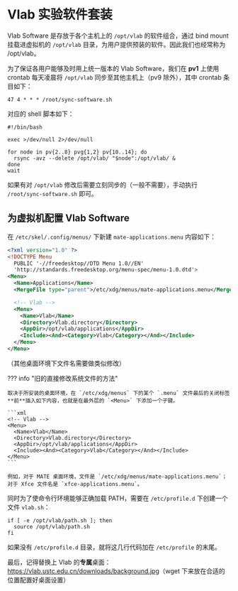 # Vlab 实验软件套装

Vlab Software 是存放于各个主机上的 `/opt/vlab` 的软件组合，通过 bind mount 挂载进虚拟机的 `/opt/vlab` 目录，为用户提供预装的软件。因此我们也经常称为 /opt/vlab。

为了保证各用户能够及时用上统一版本的 Vlab Software，我们在 **pv1** 上使用 crontab 每天凌晨将 `/opt/vlab` 同步至其他主机上（pv9 除外），其中 crontab 条目如下：

```crontab
47 4 * * * /root/sync-software.sh
```

对应的 shell 脚本如下：

```shell title="/root/sync-software.sh"
#!/bin/bash

exec >/dev/null 2>/dev/null

for node in pv{2..8} pvg{1,2} pv{10..14}; do
  rsync -avz --delete /opt/vlab/ "$node":/opt/vlab/ &
done
wait
```

如果有对 `/opt/vlab` 修改后需要立刻同步的（一般不需要），手动执行 `/root/sync-software.sh` 即可。

## 为虚拟机配置 Vlab Software

在 `/etc/skel/.config/menus/` 下新建 `mate-applications.menu` 内容如下：

```xml
<?xml version="1.0" ?>
<!DOCTYPE Menu
  PUBLIC '-//freedesktop//DTD Menu 1.0//EN'
  'http://standards.freedesktop.org/menu-spec/menu-1.0.dtd'>
<Menu>
  <Name>Applications</Name>
  <MergeFile type="parent">/etc/xdg/menus/mate-applications.menu</MergeFile>

  <!-- Vlab -->
  <Menu>
    <Name>Vlab</Name>
    <Directory>Vlab.directory</Directory>
    <AppDir>/opt/vlab/applications</AppDir>
    <Include><And><Category>Vlab</Category></And></Include>
  </Menu>
</Menu>
```

（其他桌面环境下文件名需要做类似修改）

??? info "旧的直接修改系统文件的方法"

    取决于所安装的桌面环境，在 `/etc/xdg/menus` 下的某个 `.menu` 文件最后的关闭标签**前**插入如下内容，也就是在最外层的 `<Menu>` 下添加一个子键。

    ```xml
    <!-- Vlab -->
    <Menu>
      <Name>Vlab</Name>
      <Directory>Vlab.directory</Directory>
      <AppDir>/opt/vlab/applications</AppDir>
      <Include><And><Category>Vlab</Category></And></Include>
    </Menu>
    ```

    例如，对于 MATE 桌面环境，文件是 `/etc/xdg/menus/mate-applications.menu`；对于 Xfce 文件名是 `xfce-applications.menu`。

同时为了使命令行环境能够正确加载 PATH，需要在 `/etc/profile.d` 下创建一个文件 `vlab.sh`：

```shell
if [ -e /opt/vlab/path.sh ]; then
  source /opt/vlab/path.sh
fi
```

如果没有 `/etc/profile.d` 目录，就将这几行代码加在 `/etc/profile` 的末尾。

最后，记得替换上 Vlab 的**专属**桌面：<https://vlab.ustc.edu.cn/downloads/background.jpg>（wget 下来放在合适的位置配置好桌面设置）
